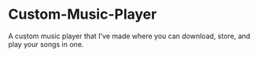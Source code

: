 # Custom-Music-Player
A custom music player that I've made where you can download, store, and play your songs in one. 

